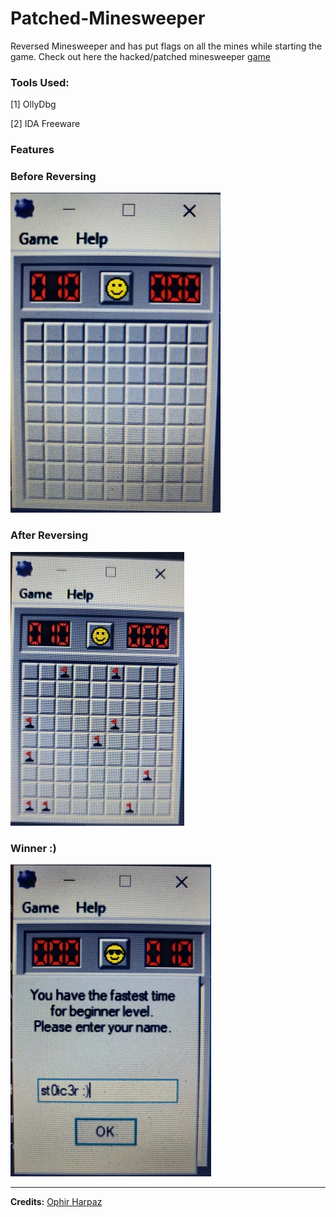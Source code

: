 # Patched-Minesweeper 
Reversed Minesweeper and has put flags on all the mines while starting the game.
Check out here the hacked/patched minesweeper [game](hackedminesweeper.exe)
### Tools Used: 
 [1] OllyDbg 
 
 [2] IDA Freeware 
### Features 
### Before Reversing

![Original](/Original.jpg)

### After Reversing

![Hacked](/Hacked.jpg) 

### Winner :)

![Winner](/Winner.jpg)

---------

**Credits:** [Ophir Harpaz](https://twitter.com/OphirHarpaz)
